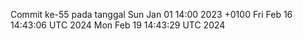 Commit ke-55 pada tanggal Sun Jan 01 14:00 2023 +0100
Fri Feb 16 14:43:06 UTC 2024
Mon Feb 19 14:43:29 UTC 2024
